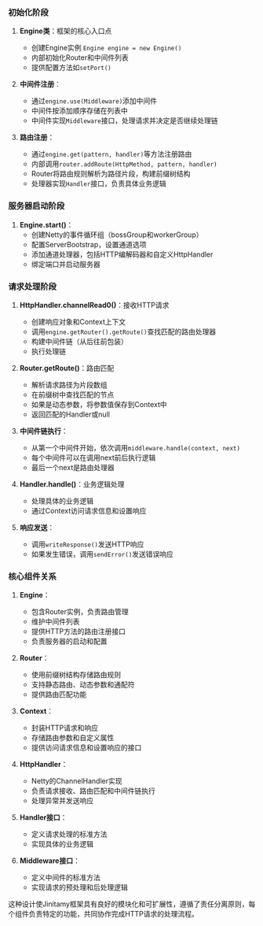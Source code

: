 ### 初始化阶段

1. **Engine类**：框架的核心入口点
   - 创建Engine实例 `Engine engine = new Engine()`
   - 内部初始化Router和中间件列表
   - 提供配置方法如`setPort()`

2. **中间件注册**：
   - 通过`engine.use(Middleware)`添加中间件
   - 中间件按添加顺序存储在列表中
   - 中间件实现`Middleware`接口，处理请求并决定是否继续处理链

3. **路由注册**：
   - 通过`engine.get(pattern, handler)`等方法注册路由
   - 内部调用`router.addRoute(HttpMethod, pattern, handler)`
   - Router将路由规则解析为路径片段，构建前缀树结构
   - 处理器实现`Handler`接口，负责具体业务逻辑

### 服务器启动阶段

1. **Engine.start()**：
   - 创建Netty的事件循环组（bossGroup和workerGroup）
   - 配置ServerBootstrap，设置通道选项
   - 添加通道处理器，包括HTTP编解码器和自定义HttpHandler
   - 绑定端口并启动服务器

### 请求处理阶段

1. **HttpHandler.channelRead0()**：接收HTTP请求
   - 创建响应对象和Context上下文
   - 调用`engine.getRouter().getRoute()`查找匹配的路由处理器
   - 构建中间件链（从后往前包装）
   - 执行处理链

2. **Router.getRoute()**：路由匹配
   - 解析请求路径为片段数组
   - 在前缀树中查找匹配的节点
   - 如果是动态参数，将参数值保存到Context中
   - 返回匹配的Handler或null

3. **中间件链执行**：
   - 从第一个中间件开始，依次调用`middleware.handle(context, next)`
   - 每个中间件可以在调用next前后执行逻辑
   - 最后一个next是路由处理器

4. **Handler.handle()**：业务逻辑处理
   - 处理具体的业务逻辑
   - 通过Context访问请求信息和设置响应

5. **响应发送**：
   - 调用`writeResponse()`发送HTTP响应
   - 如果发生错误，调用`sendError()`发送错误响应

### 核心组件关系

1. **Engine**：
   - 包含Router实例，负责路由管理
   - 维护中间件列表
   - 提供HTTP方法的路由注册接口
   - 负责服务器的启动和配置

2. **Router**：
   - 使用前缀树结构存储路由规则
   - 支持静态路由、动态参数和通配符
   - 提供路由匹配功能

3. **Context**：
   - 封装HTTP请求和响应
   - 存储路由参数和自定义属性
   - 提供访问请求信息和设置响应的接口

4. **HttpHandler**：
   - Netty的ChannelHandler实现
   - 负责请求接收、路由匹配和中间件链执行
   - 处理异常并发送响应

5. **Handler接口**：
   - 定义请求处理的标准方法
   - 实现具体的业务逻辑

6. **Middleware接口**：
   - 定义中间件的标准方法
   - 实现请求的预处理和后处理逻辑

这种设计使Jinitamy框架具有良好的模块化和可扩展性，遵循了责任分离原则，每个组件负责特定的功能，共同协作完成HTTP请求的处理流程。
        